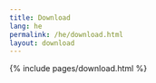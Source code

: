 ```yaml
---
title: Download
lang: he
permalink: /he/download.html
layout: download
---
```


{% include pages/download.html %}
